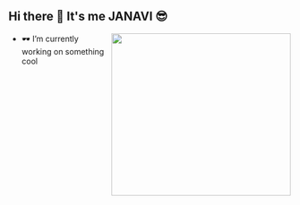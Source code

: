 ## Hi there 👋 It's me JANAVI 😎

<img align="right" width="320" height="290" src="https://i.pinimg.com/originals/47/f0/34/47f0342cec72b800463bf003eac1257e.gif">

- 🕶️ I’m currently working on something cool
